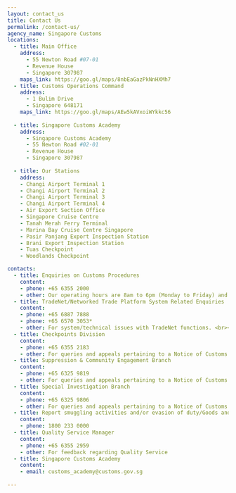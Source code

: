 ```yaml
---
layout: contact_us
title: Contact Us
permalink: /contact-us/
agency_name: Singapore Customs
locations:
  - title: Main Office
    address:
      - 55 Newton Road #07-01
      - Revenue House
      - Singapore 307987
    maps_link: https://goo.gl/maps/8nbEaGazPkNnHXMh7
  - title: Customs Operations Command
    address:
      - 1 Bulim Drive
      - Singapore 648171
    maps_link: https://goo.gl/maps/AEw5kAVxoiWYkkc56
    
  - title: Singapore Customs Academy
    address:
      - Singapore Customs Academy  
      - 55 Newton Road #02-01  
      - Revenue House  
      - Singapore 307987 
    
  - title: Our Stations
    address:
    - Changi Airport Terminal 1
    - Changi Airport Terminal 2
    - Changi Airport Terminal 3
    - Changi Airport Terminal 4
    - Air Export Section Office
    - Singapore Cruise Centre
    - Tanah Merah Ferry Terminal
    - Marina Bay Cruise Centre Singapore
    - Pasir Panjang Export Inspection Station
    - Brani Export Inspection Station
    - Tuas Checkpoint
    - Woodlands Checkpoint

contacts:
  - title: Enquiries on Customs Procedures
    content:
    - phone: +65 6355 2000
    - other: Our operating hours are 8am to 6pm (Monday to Friday) and 8am to 12pm (Saturday). We are closed on Sunday and public holidays.<br><br>Our peak hours are 10am to 12pm, and 3pm to 5pm. If we are unable to answer your call, you will be prompted to leave your contact number. We will return your call by the next working day.<br><br>You may refer to this <a href="/documents/eservices/Guide-to-Interactive-Call-Flow-Nov-2019.pdf">guide</a> on our Interactive Call Flow.
  - title: TradeNet/Networked Trade Platform System Related Enquiries
    content:
    - phone: +65 6887 7888
    - phone: +65 6570 3053*
    - other: For system/technical issues with TradeNet functions. <br><br> For system/technical issues with Networked Trade Platform functions.<br><br> *Our operating hours are 8am to 8pm (Monday to Friday) and 8am to 2pm (Saturday). We are closed on Sunday and public holidays.
  - title: Checkpoints Division
    content:
    - phone: +65 6355 2183
    - other: For queries and appeals pertaining to a Notice of Customs Offence by Singapore Customs Checkpoint Division.
  - title: Suppression & Community Engagement Branch
    content:
    - phone: +65 6325 9819
    - other: For queries and appeals pertaining to a Notice of Customs Offence by Singapore Customs Suppression & Community Engagement Branch.
  - title: Special Investigation Branch
    content:
    - phone: +65 6325 9806
    - other: For queries and appeals pertaining to a Notice of Customs Offence by Singapore Customs Special Investigation Branch
  - title: Report smuggling activities and/or evasion of duty/Goods and Services Tax (GST)
    content:
    - phone: 1800 233 0000
  - title: Quality Service Manager
    content:
    - phone: +65 6355 2959
    - other: For feedback regarding Quality Service
  - title: Singapore Customs Academy
    content:
    - email: customs_academy@customs.gov.sg
    
---
```

